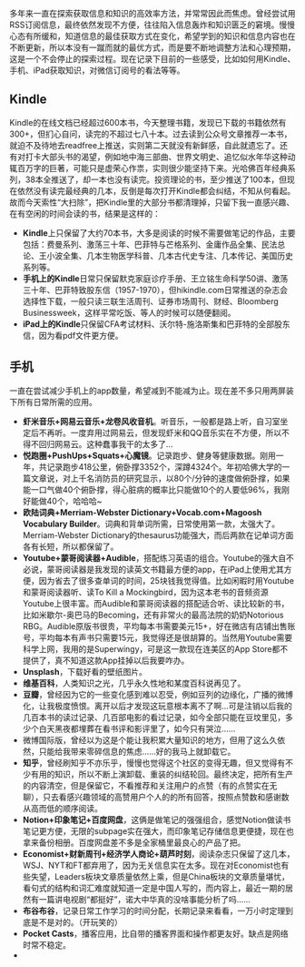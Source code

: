 多年来一直在探索获取信息和知识的高效率方法，并常常因此而焦虑。曾经尝试用RSS订阅信息，最终依然发现不方便，往往陷入信息轰炸和知识匮乏的窘境。慢慢心态有所缓和，知道信息的最佳获取方式在变化，希望学到的知识和信息内容也在不断更新，所以本没有一蹴而就的最优方式，而是要不断地调整方法和心理预期，这是一个不会停止的探索过程。现在记录下目前的一些感受，比如如何用Kindle、手机、iPad获取知识，对微信订阅号的看法等等。
## Kindle
Kindle的在线文档已经超过600本书，今天整理书籍，发现已下载的书籍依然有300+，但扪心自问，读完的不超过七八十本。过去读到公众号文章推荐一本书，就迫不及待地去readfree上推送，实则第二天就没有新鲜感，自此就遗忘了。还有对打卡大部头书的渴望，例如地中海三部曲、世界文明史、追忆似水年华这种动辄百万字的巨著，可能只是虚荣心作祟，实则很少能坚持下来。光哈佛百年经典系列，38本全推送了，却一本也没有读完。投资理论的书，至少推送了100本，但现在依然没有读完最经典的几本，反倒是每次打开Kindle都会纠结，不知从何看起。故而今天索性“大扫除”，把Kindle里的大部分书都清理掉，只留下我一直感兴趣、在有空闲的时间会读的书，结果是这样的：
* **Kindle**上只保留了大约70本书，大多是阅读的时候不需要做笔记的作品，主要包括：费曼系列、激荡三十年、巴菲特与芒格系列、金庸作品全集、民法总论、王小波全集、几本生物医学科普、几本古代史专注、几本传记、美国历史系列等。
* **手机上的Kindle**日常只保留默克家庭诊疗手册、王立铭生命科学50讲、激荡三十年、巴菲特致股东信（1957-1970），但hikindle.com日常推送的杂志会选择性下载，一般只读三联生活周刊、证券市场周刊、财经、Bloomberg Businessweek，这样平常吃饭、等人的时候可以随便翻阅。
* **iPad上的Kindle**只保留CFA考试材料、沃尔特-施洛斯集和巴菲特的全部股东信，因为看pdf文件更方便。
## 手机
一直在尝试减少手机上的app数量，希望减到不能减为止。现在差不多只用两屏装下所有日常所需的应用。
* **虾米音乐+网易云音乐+龙卷风收音机**。听音乐，一般都是路上听，自习室坐定后不再听。一度弃用过网易云，但发现虾米和QQ音乐实在不方便，所以不得不回归网易云。这种蠢事我干的太多了…
* **悦跑圈+PushUps+Squats+心魔镜**。记录跑步、健身等健康数据。刚用一年，共记录跑步418公里，俯卧撑3352个，深蹲4324个。年初哈佛大学的一篇文章说，对上千名消防员的研究显示，以80个/分钟的速度做俯卧撑，如果能一口气做40个俯卧撑，得心脏病的概率比只能做10个的人要低96%，我刚好能做40个，哈哈哈~
* **欧陆词典+Merriam-Webster Dictionary+Vocab.com+Magoosh Vocabulary Builder**。词典和背单词所需，日常使用第一款，太强大了。Merriam-Webster Dictionary的thesaurus功能强大，而后两款在记单词方面各有长短，所以都保留了。
* **Youtube+蒙哥阅读器+Audible**，搭配练习英语的组合。Youtube的强大自不必说，蒙哥阅读器是我发现的读英文书籍最方便的app，在iPad上使用尤其方便，因为省去了很多查单词的时间，25块钱我觉得值。比如闲暇时用Youtube和蒙哥阅读器听、读To Kill a Mockingbird，因为这本老书的音频资源Youtube上很丰富。而Audible和蒙哥阅读器的搭配适合听、读比较新的书，比如米歇尔-奥巴马的Becoming，还有非常火的最高法院的奶奶Notorious RBG。Audible原版书很贵，平均每本书需要美元15+，好在微店有店铺出售账号，平均每本有声书只需要15元，我觉得还是很胡算的。当然用Youtube需要科学上网，我用的是Superwingy，可是这一款现在连美区的App Store都不提供了，真不知道这款App挂掉以后我要咋办。
* **Unsplash**，下载好看的壁纸图片。
* **维基百科**，人类知识之光，几乎永久性地和某度百科说再见了。
* **豆瓣**，曾经因为它的一些变化感到难以忍受，例如豆列的边缘化，广播的微博化，让我极度愤恨。离开以后才发现这玩意根本离不了啊…可是注销以后我的几百本书的读过记录、几百部电影的看过记录，如今全部只能在豆坟里见，多少个白天黑夜都埋葬在看书评和影评里了，如今只有哭泣……
* 微博国际版，曾经以为这是个能让我积累大量知识的地方，但用了这么久依然，只能给我带来零碎信息的焦虑……好的我马上就卸载它。
* **知乎**，曾经刷知乎不亦乐乎，慢慢也觉得这个社区的变得无趣，但又觉得有不少有用的知识，所以不断上演卸载、重装的纠结轮回。最终决定，把所有生产的内容清空，但是保留它，不看推荐和关注用户的点赞（有的点赞实在无聊），只去看感兴趣领域的高赞用户个人的的所有回答，按照点赞数和感谢数从高而低的顺序阅读。
* **Notion+印象笔记+百度网盘**，这俩是做笔记的强强组合，感觉Notion做读书笔记更方便，无限的subpage实在强大，而印象笔记存储信息更便捷，现在也拿来备份相册。百度网盘差不多是全家桶里最良心的产品了把。
* **Economist+财新周刊+经济学人商论+葫芦时刻**，阅读杂志只保留了这几本，WSJ、NYT和FT都弃用了，因为无关信息实在太多。现在对Economist也有些失望，Leaders板块文章质量依然上乘，但是China板块的文章质量堪忧，看句式的结构和词汇难度就知道一定是中国人写的，而内容上，最近一期的居然有一篇讲电视剧“都挺好”，诺大中华真的没啥事能分析了吗……
* **布谷布谷**，记录日常工作学习的时间分配，长期记录来看看，一万小时定理到底是不是对的。（开玩笑的）
* **Pocket Casts**，播客应用，比自带的播客界面和操作都更友好。缺点是网络时常不稳定。
* 
<!--stackedit_data:
eyJoaXN0b3J5IjpbLTg2NjMwMzc3Nl19
-->